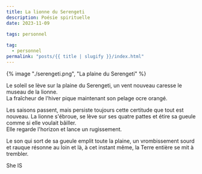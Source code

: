 ```yaml
---
title: La lionne du Serengeti
description: Poésie spirituelle
date: 2023-11-09

tags: personnel
  
tag: 
  - personnel
permalink: "posts/{{ title | slugify }}/index.html"
---
```

{% image "./serengeti.png", "La plaine du Serengeti" %}  



Le soleil se lève sur la plaine du Serengeti, un vent nouveau caresse le museau de la lionne.  
La fraîcheur de l'hiver pique maintenant son pelage ocre orangé.

Les saisons passent, mais persiste toujours cette certitude que tout est nouveau. La lionne s'ébroue, se lève sur ses quatre pattes et étire sa gueule comme si elle voulait bâiller.  
 Elle regarde l'horizon et lance un rugissement.  

Le son qui sort de sa gueule emplit toute la plaine, un vrombissement sourd et rauque résonne au loin et là, à cet instant même, la Terre entière se mit à trembler.

She IS